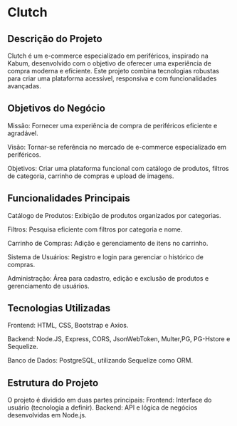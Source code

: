 # Clutch
## Descrição do Projeto
Clutch é um e-commerce especializado em periféricos, inspirado na Kabum, desenvolvido com o objetivo de oferecer uma experiência de compra moderna e eficiente. Este projeto combina tecnologias robustas para criar uma plataforma acessível, responsiva e com funcionalidades avançadas.
## Objetivos do Negócio
Missão: Fornecer uma experiência de compra de periféricos eficiente e agradável.

Visão: Tornar-se referência no mercado de e-commerce especializado em periféricos.

Objetivos: Criar uma plataforma funcional com catálogo de produtos, filtros de categoria, carrinho de compras e upload de imagens.
## Funcionalidades Principais
Catálogo de Produtos: Exibição de produtos organizados por categorias.

Filtros: Pesquisa eficiente com filtros por categoria e nome.

Carrinho de Compras: Adição e gerenciamento de itens no carrinho.

Sistema de Usuários: Registro e login para gerenciar o histórico de compras.

Administração: Área para cadastro, edição e exclusão de produtos e gerenciamento de usuários.
## Tecnologias Utilizadas
Frontend: HTML, CSS, Bootstrap e Axios.

Backend: Node.JS, Express, CORS, JsonWebToken, Multer,PG, PG-Hstore e Sequelize.

Banco de Dados: PostgreSQL, utilizando Sequelize como ORM.
## Estrutura do Projeto
O projeto é dividido em duas partes principais:
Frontend: Interface do usuário (tecnologia a definir).
Backend: API e lógica de negócios desenvolvidas em Node.js.
